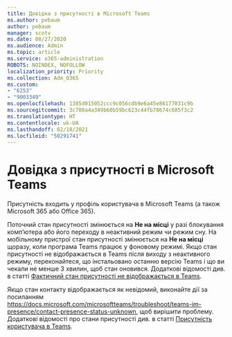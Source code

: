 ```yaml
---
title: Довідка з присутності в Microsoft Teams
ms.author: pebaum
author: pebaum
manager: scotv
ms.date: 08/27/2020
ms.audience: Admin
ms.topic: article
ms.service: o365-administration
ROBOTS: NOINDEX, NOFOLLOW
localization_priority: Priority
ms.collection: Adm_O365
ms.custom:
- "6253"
- "9003349"
ms.openlocfilehash: 1385d015052ccc9c056cdb9e6a45e86177031c9b
ms.sourcegitcommit: 3c708a4a349b60b59bc623c44fb78674c685f3c2
ms.translationtype: HT
ms.contentlocale: uk-UA
ms.lasthandoff: 02/18/2021
ms.locfileid: "50291741"
---
```

# <a name="help-with-presence-in-microsoft-teams"></a>Довідка з присутності в Microsoft Teams

Присутність входить у профіль користувача в Microsoft Teams (а також Microsoft 365 або Office 365). 

Поточний стан присутності змінюється на **Не на місці** у разі блокування комп’ютера або його переходу в неактивний режим чи режим сну. На мобільному пристрої стан присутності змінюється на **Не на місці** щоразу, коли програма Teams працює у фоновому режимі. Якщо стан присутності не відображається в Teams після виходу з неактивного режиму, переконайтеся, що інстальовано останню версію Teams і що ви чекали не менше 3 хвилин, щоб стан оновився. Додаткові відомості див. в статті [Фактичний стан присутності не відображається в Teams](https://docs.microsoft.com/microsoftteams/troubleshoot/teams-im-presence/presence-not-show-actual-status).

Якщо стан контакту відображається як невідомий, виконайте дії за посиланням https://docs.microsoft.com/microsoftteams/troubleshoot/teams-im-presence/contact-presence-status-unknown, щоб вирішити проблему.
Додаткові відомості про стани присутності див. в статті [Присутність користувача в Teams](https://docs.microsoft.com/microsoftteams/presence-admins).

